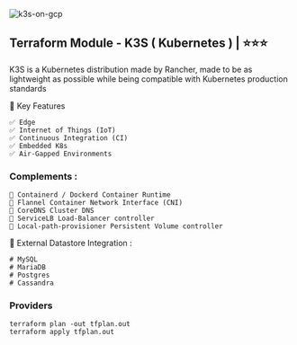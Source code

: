 ![k3s-on-gcp](https://github.com/user-attachments/assets/fd973fb9-d423-4358-97b6-09a7ab4b6d88)

## Terraform Module - K3S ( Kubernetes )   | ⭐⭐⭐
K3S is a Kubernetes distribution made by Rancher, made to be as lightweight as possible while being compatible with Kubernetes production standards


🚀  Key Features
```
✅ Edge 
✅ Internet of Things (IoT)
✅ Continuous Integration (CI)
✅ Embedded K8s
✅ Air-Gapped Environments
```


### Complements :
```
📃 Containerd / Dockerd Container Runtime
📃 Flannel Container Network Interface (CNI)
📃 CoreDNS Cluster DNS
📃 ServiceLB Load-Balancer controller
📃 Local-path-provisioner Persistent Volume controller
```


🔨 External Datastore Integration :
```
# MySQL
# MariaDB
# Postgres
# Cassandra
```

### Providers

```
terraform plan -out tfplan.out
terraform apply tfplan.out
```


